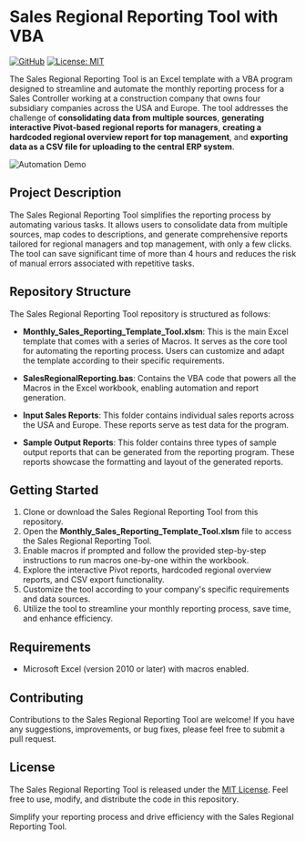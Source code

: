 # Sales Regional Reporting Tool with VBA
[![GitHub][github_badge]][github_link]
[![License: MIT](https://img.shields.io/badge/License-MIT-yellow.svg)](https://opensource.org/licenses/MIT)

The Sales Regional Reporting Tool is an Excel template with a VBA program designed to streamline and automate the monthly reporting process for a Sales Controller working at a construction company that owns four subsidiary companies across the USA and Europe. The tool addresses the challenge of **consolidating data from multiple sources**, **generating interactive Pivot-based regional reports for managers**, **creating a hardcoded regional overview report for top management**, and **exporting data as a CSV file for uploading to the central ERP system**.

![Automation Demo](path/to/your/gif/image.gif)

## Project Description

The Sales Regional Reporting Tool simplifies the reporting process by automating various tasks. It allows users to consolidate data from multiple sources, map codes to descriptions, and generate comprehensive reports tailored for regional managers and top management, with only a few clicks. The tool can save significant time of more than 4 hours and reduces the risk of manual errors associated with repetitive tasks.

## Repository Structure

The Sales Regional Reporting Tool repository is structured as follows:

- **Monthly_Sales_Reporting_Template_Tool.xlsm**: This is the main Excel template that comes with a series of Macros. It serves as the core tool for automating the reporting process. Users can customize and adapt the template according to their specific requirements.

- **SalesRegionalReporting.bas**: Contains the VBA code that powers all the Macros in the Excel workbook, enabling automation and report generation.

- **Input Sales Reports**: This folder contains individual sales reports across the USA and Europe. These reports serve as test data for the program.

- **Sample Output Reports**: This folder contains three types of sample output reports that can be generated from the reporting program. These reports showcase the formatting and layout of the generated reports.

## Getting Started

1. Clone or download the Sales Regional Reporting Tool from this repository.
2. Open the **Monthly_Sales_Reporting_Template_Tool.xlsm** file to access the Sales Regional Reporting Tool.
3. Enable macros if prompted and follow the provided step-by-step instructions to run macros one-by-one within the workbook.
4. Explore the interactive Pivot reports, hardcoded regional overview reports, and CSV export functionality.
5. Customize the tool according to your company's specific requirements and data sources.
6. Utilize the tool to streamline your monthly reporting process, save time, and enhance efficiency.

## Requirements

- Microsoft Excel (version 2010 or later) with macros enabled.

## Contributing

Contributions to the Sales Regional Reporting Tool are welcome! If you have any suggestions, improvements, or bug fixes, please feel free to submit a pull request.

## License

The Sales Regional Reporting Tool is released under the [MIT License](https://choosealicense.com/licenses/mit/). Feel free to use, modify, and distribute the code in this repository.

Simplify your reporting process and drive efficiency with the Sales Regional Reporting Tool.

[github_badge]: https://badgen.net/badge/icon/GitHub?icon=github&color=black&label
[github_link]: https://github.com/MaxineXiong
